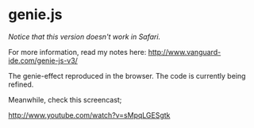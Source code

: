 genie.js
========

*Notice that this version doesn't work in Safari.*

For more information, read my notes here:
http://www.vanguard-ide.com/genie-js-v3/


The genie-effect reproduced in the browser.
The code is currently being refined.

Meanwhile, check this screencast;

http://www.youtube.com/watch?v=sMpqLGESgtk
